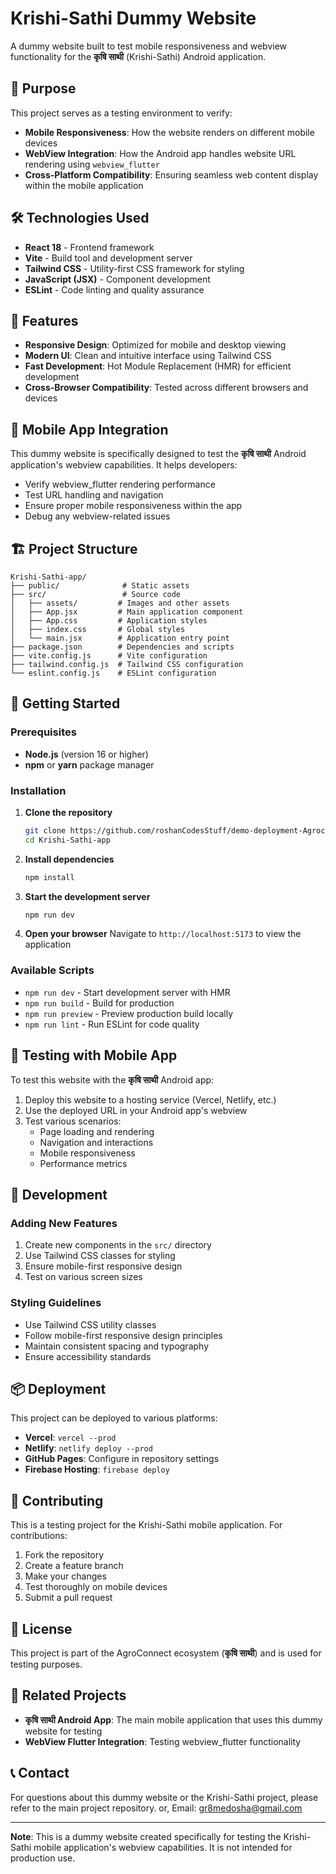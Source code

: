 # Krishi-Sathi Dummy Website

A dummy website built to test mobile responsiveness and webview functionality for the **कृषि साथी** (Krishi-Sathi) Android application.

## 🎯 Purpose

This project serves as a testing environment to verify:
- **Mobile Responsiveness**: How the website renders on different mobile devices
- **WebView Integration**: How the Android app handles website URL rendering using `webview_flutter`
- **Cross-Platform Compatibility**: Ensuring seamless web content display within the mobile application

## 🛠️ Technologies Used

- **React 18** - Frontend framework
- **Vite** - Build tool and development server
- **Tailwind CSS** - Utility-first CSS framework for styling
- **JavaScript (JSX)** - Component development
- **ESLint** - Code linting and quality assurance

## 🚀 Features

- **Responsive Design**: Optimized for mobile and desktop viewing
- **Modern UI**: Clean and intuitive interface using Tailwind CSS
- **Fast Development**: Hot Module Replacement (HMR) for efficient development
- **Cross-Browser Compatibility**: Tested across different browsers and devices

## 📱 Mobile App Integration

This dummy website is specifically designed to test the **कृषि साथी** Android application's webview capabilities. It helps developers:

- Verify webview_flutter rendering performance
- Test URL handling and navigation
- Ensure proper mobile responsiveness within the app
- Debug any webview-related issues

## 🏗️ Project Structure

```
Krishi-Sathi-app/
├── public/              # Static assets
├── src/                 # Source code
│   ├── assets/         # Images and other assets
│   ├── App.jsx         # Main application component
│   ├── App.css         # Application styles
│   ├── index.css       # Global styles
│   └── main.jsx        # Application entry point
├── package.json        # Dependencies and scripts
├── vite.config.js      # Vite configuration
├── tailwind.config.js  # Tailwind CSS configuration
└── eslint.config.js    # ESLint configuration
```

## 🚀 Getting Started

### Prerequisites

- **Node.js** (version 16 or higher)
- **npm** or **yarn** package manager

### Installation

1. **Clone the repository**
   ```bash
   git clone https://github.com/roshanCodesStuff/demo-deployment-Agroconnect.git
   cd Krishi-Sathi-app
   ```

2. **Install dependencies**
   ```bash
   npm install
   ```

3. **Start the development server**
   ```bash
   npm run dev
   ```

4. **Open your browser**
   Navigate to `http://localhost:5173` to view the application

### Available Scripts

- `npm run dev` - Start development server with HMR
- `npm run build` - Build for production
- `npm run preview` - Preview production build locally
- `npm run lint` - Run ESLint for code quality

## 📱 Testing with Mobile App

To test this website with the **कृषि साथी** Android app:

1. Deploy this website to a hosting service (Vercel, Netlify, etc.)
2. Use the deployed URL in your Android app's webview
3. Test various scenarios:
   - Page loading and rendering
   - Navigation and interactions
   - Mobile responsiveness
   - Performance metrics

## 🔧 Development

### Adding New Features

1. Create new components in the `src/` directory
2. Use Tailwind CSS classes for styling
3. Ensure mobile-first responsive design
4. Test on various screen sizes

### Styling Guidelines

- Use Tailwind CSS utility classes
- Follow mobile-first responsive design principles
- Maintain consistent spacing and typography
- Ensure accessibility standards

## 📦 Deployment

This project can be deployed to various platforms:

- **Vercel**: `vercel --prod`
- **Netlify**: `netlify deploy --prod`
- **GitHub Pages**: Configure in repository settings
- **Firebase Hosting**: `firebase deploy`

## 🤝 Contributing

This is a testing project for the Krishi-Sathi mobile application. For contributions:

1. Fork the repository
2. Create a feature branch
3. Make your changes
4. Test thoroughly on mobile devices
5. Submit a pull request

## 📄 License

This project is part of the AgroConnect ecosystem (**कृषि साथी**) and is used for testing purposes.

## 🔗 Related Projects

- **कृषि साथी Android App**: The main mobile application that uses this dummy website for testing
- **WebView Flutter Integration**: Testing webview_flutter functionality

## 📞 Contact

For questions about this dummy website or the Krishi-Sathi project, please refer to the main project repository.
or, Email: [gr8medosha@gmail.com](mailto:gr8medosha@gmail.com)

---

**Note**: This is a dummy website created specifically for testing the Krishi-Sathi mobile application's webview capabilities. It is not intended for production use.
